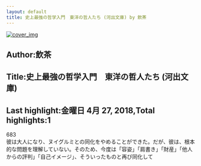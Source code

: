 ```yaml
---
layout: default
title: 史上最強の哲学入門　東洋の哲人たち (河出文庫) by 飲茶
---
```


[![cover_img](http://images-jp.amazon.com/images/P/B01MFARX1A.09.MZZZZZZZ.jpg)](https://www.amazon.co.jp/dp/B01MFARX1A)  
## Author:飲茶  
## Title:史上最強の哲学入門　東洋の哲人たち (河出文庫)  
## Last highlight:金曜日 4月 27, 2018,Total highlights:1  
  
683  
彼は大人になり、ヌイグルミとの同化をやめることができた。だが、彼は、根本的な問題を理解していない。そのため、今度は「容姿」「肩書き」「財産」「他人からの評判」「自己イメージ」、そういったものと再び同化して  